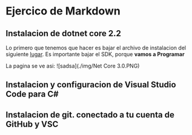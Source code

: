 
# Ejercico de Markdown

## Instalacion de dotnet core 2.2
Lo primero que tenemos que hacer
es bajar el archivo de instalacion del siguiente
[lugar](https://dotnet.microsoft.com/download/dotnet-core/3.0).
Es importante bajar el SDK, porque **vamos a Programar**

La pagina se ve asi:
![sadsa](./img/Net Core 3.0.PNG)

## Instalacion y configuracion de Visual Studio Code para C#


## Instalacion de git. conectado a tu cuenta de GitHub y VSC